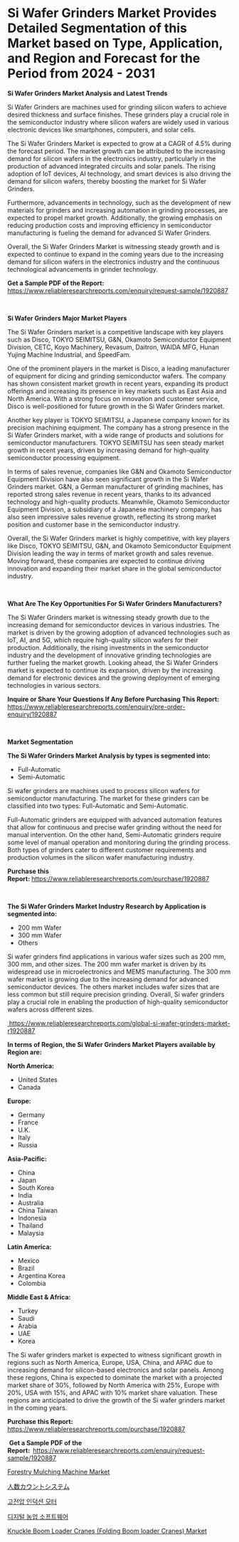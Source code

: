 <p><h1>Si Wafer Grinders Market Provides Detailed Segmentation of this Market based on Type, Application, and Region and Forecast for the Period from 2024 - 2031</h1></p><p><strong>Si Wafer Grinders Market Analysis and Latest Trends</strong></p>
<p><p>Si Wafer Grinders are machines used for grinding silicon wafers to achieve desired thickness and surface finishes. These grinders play a crucial role in the semiconductor industry where silicon wafers are widely used in various electronic devices like smartphones, computers, and solar cells.</p><p>The Si Wafer Grinders Market is expected to grow at a CAGR of 4.5% during the forecast period. The market growth can be attributed to the increasing demand for silicon wafers in the electronics industry, particularly in the production of advanced integrated circuits and solar panels. The rising adoption of IoT devices, AI technology, and smart devices is also driving the demand for silicon wafers, thereby boosting the market for Si Wafer Grinders.</p><p>Furthermore, advancements in technology, such as the development of new materials for grinders and increasing automation in grinding processes, are expected to propel market growth. Additionally, the growing emphasis on reducing production costs and improving efficiency in semiconductor manufacturing is fueling the demand for advanced Si Wafer Grinders.</p><p>Overall, the Si Wafer Grinders Market is witnessing steady growth and is expected to continue to expand in the coming years due to the increasing demand for silicon wafers in the electronics industry and the continuous technological advancements in grinder technology.</p></p>
<p><strong>Get a Sample PDF of the Report:&nbsp;</strong> <a href="https://www.reliableresearchreports.com/enquiry/request-sample/1920887">https://www.reliableresearchreports.com/enquiry/request-sample/1920887</a></p>
<p>&nbsp;</p>
<p><strong>Si Wafer Grinders Major Market Players</strong></p>
<p><p>The Si Wafer Grinders market is a competitive landscape with key players such as Disco, TOKYO SEIMITSU, G&N, Okamoto Semiconductor Equipment Division, CETC, Koyo Machinery, Revasum, Daitron, WAIDA MFG, Hunan Yujing Machine Industrial, and SpeedFam. </p><p>One of the prominent players in the market is Disco, a leading manufacturer of equipment for dicing and grinding semiconductor wafers. The company has shown consistent market growth in recent years, expanding its product offerings and increasing its presence in key markets such as East Asia and North America. With a strong focus on innovation and customer service, Disco is well-positioned for future growth in the Si Wafer Grinders market.</p><p>Another key player is TOKYO SEIMITSU, a Japanese company known for its precision machining equipment. The company has a strong presence in the Si Wafer Grinders market, with a wide range of products and solutions for semiconductor manufacturers. TOKYO SEIMITSU has seen steady market growth in recent years, driven by increasing demand for high-quality semiconductor processing equipment.</p><p>In terms of sales revenue, companies like G&N and Okamoto Semiconductor Equipment Division have also seen significant growth in the Si Wafer Grinders market. G&N, a German manufacturer of grinding machines, has reported strong sales revenue in recent years, thanks to its advanced technology and high-quality products. Meanwhile, Okamoto Semiconductor Equipment Division, a subsidiary of a Japanese machinery company, has also seen impressive sales revenue growth, reflecting its strong market position and customer base in the semiconductor industry.</p><p>Overall, the Si Wafer Grinders market is highly competitive, with key players like Disco, TOKYO SEIMITSU, G&N, and Okamoto Semiconductor Equipment Division leading the way in terms of market growth and sales revenue. Moving forward, these companies are expected to continue driving innovation and expanding their market share in the global semiconductor industry.</p></p>
<p>&nbsp;</p>
<p><strong>What Are The Key Opportunities For Si Wafer Grinders Manufacturers?</strong></p>
<p><p>The Si Wafer Grinders market is witnessing steady growth due to the increasing demand for semiconductor devices in various industries. The market is driven by the growing adoption of advanced technologies such as IoT, AI, and 5G, which require high-quality silicon wafers for their production. Additionally, the rising investments in the semiconductor industry and the development of innovative grinding technologies are further fueling the market growth. Looking ahead, the Si Wafer Grinders market is expected to continue its expansion, driven by the increasing demand for electronic devices and the growing deployment of emerging technologies in various sectors.</p></p>
<p><strong>Inquire or Share Your Questions If Any Before Purchasing This Report:</strong> <a href="https://www.reliableresearchreports.com/enquiry/pre-order-enquiry/1920887">https://www.reliableresearchreports.com/enquiry/pre-order-enquiry/1920887</a></p>
<p>&nbsp;</p>
<p><strong>Market Segmentation</strong></p>
<p><strong>The Si Wafer Grinders Market Analysis by types is segmented into:</strong></p>
<p><ul><li>Full-Automatic</li><li>Semi-Automatic</li></ul></p>
<p><p>Si wafer grinders are machines used to process silicon wafers for semiconductor manufacturing. The market for these grinders can be classified into two types: Full-Automatic and Semi-Automatic. </p><p>Full-Automatic grinders are equipped with advanced automation features that allow for continuous and precise wafer grinding without the need for manual intervention. On the other hand, Semi-Automatic grinders require some level of manual operation and monitoring during the grinding process. Both types of grinders cater to different customer requirements and production volumes in the silicon wafer manufacturing industry.</p></p>
<p><strong>Purchase this Report:&nbsp;</strong><a href="https://www.reliableresearchreports.com/purchase/1920887">https://www.reliableresearchreports.com/purchase/1920887</a></p>
<p>&nbsp;</p>
<p><strong>The Si Wafer Grinders Market Industry Research by Application is segmented into:</strong></p>
<p><ul><li>200 mm Wafer</li><li>300 mm Wafer</li><li>Others</li></ul></p>
<p><p>Si wafer grinders find applications in various wafer sizes such as 200 mm, 300 mm, and other sizes. The 200 mm wafer market is driven by its widespread use in microelectronics and MEMS manufacturing. The 300 mm wafer market is growing due to the increasing demand for advanced semiconductor devices. The others market includes wafer sizes that are less common but still require precision grinding. Overall, Si wafer grinders play a crucial role in enabling the production of high-quality semiconductor wafers across different sizes.</p></p>
<p><a href="https://www.reliableresearchreports.com/global-si-wafer-grinders-market-r1920887">&nbsp;https://www.reliableresearchreports.com/global-si-wafer-grinders-market-r1920887</a></p>
<p><strong>In terms of Region, the Si Wafer Grinders Market Players available by Region are:</strong></p>
<p>
    <p> <strong> North America: </strong>
        <ul>
            <li>United States</li>
            <li>Canada</li>
        </ul>
        </p> 
    <p> <strong> Europe: </strong>
        <ul>
            <li>Germany</li>
            <li>France</li>
            <li>U.K.</li>
            <li>Italy</li>
            <li>Russia</li>
        </ul>
        </p> 
    <p> <strong> Asia-Pacific: </strong>
        <ul>
            <li>China</li>
            <li>Japan</li>
            <li>South Korea</li>
            <li>India</li>
            <li>Australia</li>
            <li>China Taiwan</li>
            <li>Indonesia</li>
            <li>Thailand</li>
            <li>Malaysia</li>
        </ul>
        </p> 
    <p> <strong> Latin America: </strong>
        <ul>
            <li>Mexico</li>
            <li>Brazil</li>
            <li>Argentina Korea</li>
            <li>Colombia</li>
        </ul>
        </p> 
    <p> <strong> Middle East & Africa: </strong>
        <ul>
            <li>Turkey</li>
            <li>Saudi</li>
            <li>Arabia</li>
            <li>UAE</li>
            <li>Korea</li>
        </ul>
    </p>
    </p>
<p><p>The Si wafer grinders market is expected to witness significant growth in regions such as North America, Europe, USA, China, and APAC due to increasing demand for silicon-based electronics and solar panels. Among these regions, China is expected to dominate the market with a projected market share of 30%, followed by North America with 25%, Europe with 20%, USA with 15%, and APAC with 10% market share valuation. These regions are anticipated to drive the growth of the Si wafer grinders market in the coming years.</p></p>
<p><strong>Purchase this Report: </strong><a href="https://www.reliableresearchreports.com/purchase/1920887">https://www.reliableresearchreports.com/purchase/1920887</a></p>
<p>&nbsp;<strong>Get a Sample PDF of the Report:&nbsp;&nbsp;</strong><a href="https://www.reliableresearchreports.com/enquiry/request-sample/1920887">https://www.reliableresearchreports.com/enquiry/request-sample/1920887</a></p>
<p><strong></strong></p>
<p><p><a href="https://www.linkedin.com/pulse/forestry-mulching-machine-market-furnishes-information-1tx6e?trackingId=kxJz%2Fwf6al9YqO9xgQaxoQ%3D%3D">Forestry Mulching Machine Market</a></p><p><a href="https://medium.com/@isacsimnis20231/%E4%BA%BA%E6%95%B0%E3%82%AB%E3%82%A6%E3%83%B3%E3%83%86%E3%82%A3%E3%83%B3%E3%82%B0%E3%82%B7%E3%82%B9%E3%83%86%E3%83%A0%E5%B8%82%E5%A0%B4-2031%E5%B9%B4%E3%81%BE%E3%81%A7%E3%81%AE%E3%83%88%E3%83%AC%E3%83%B3%E3%83%89-%E4%BA%88%E6%B8%AC-%E7%AB%B6%E4%BA%89%E5%88%86%E6%9E%90-aca09406f48b">人数カウントシステム</a></p><p><a href="https://medium.com/@randyhuel1979/%EA%B3%A0%EC%95%95-%EC%9C%A0%EB%8F%84-%EC%A0%84%EB%8F%99%EA%B8%B0-%EC%8B%9C%EC%9E%A5-%EC%84%B1%EA%B3%B5%EC%A0%81%EC%9D%B8-%EB%B9%84%EC%A6%88%EB%8B%88%EC%8A%A4-%EC%A0%84%EB%9E%B5%EC%9D%98-%EC%97%B4%EC%87%A0-2031%EB%85%84%EA%B9%8C%EC%A7%80%EC%9D%98-%EC%98%88%EC%B8%A1-5aff98ced008">고전압 인덕션 모터</a></p><p><a href="https://medium.com/@douglasvasquez626/2024-2031-%EA%B8%B0%EA%B0%84-%EB%8F%99%EC%95%88-%EC%98%88%EC%83%81%EB%90%98%EB%8A%94-%EB%94%94%EC%A7%80%ED%84%B8-%EB%86%8D%EC%97%85-%EC%86%8C%ED%94%84%ED%8A%B8%EC%9B%A8%EC%96%B4-%EC%8B%9C%EC%9E%A5-%EB%8F%99%ED%96%A5-%EB%B0%8F-%EC%8B%9C%EC%9E%A5-%EB%B6%84%EC%84%9D-2dd5e66346a2">디지털 농업 소프트웨어</a></p><p><a href="https://github.com/mabutironaldo/Market-Research-Report-List-4/blob/main/knuckle-boom-loader-cranes-folding-boom-loader-cranes-market.md">Knuckle Boom Loader Cranes (Folding Boom loader Cranes) Market</a></p></p>